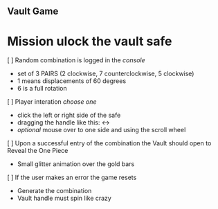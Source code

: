 ## Vault Game
# Mission ulock the vault safe

[ ] Random combination is logged in the *console*
  * set of 3 PAIRS (2 clockwise, 7 counterclockwise, 5 clockwise)
  * 1 means displacements of 60 degrees
  * 6 is a full rotation

[ ] Player interation *choose one*
  * click the left or right side of the safe
  * dragging the handle like this: <->
  * *optional* mouse over to one side and using the scroll wheel

[ ] Upon a successful entry of the combination the Vault should open to Reveal the One Piece
  * Small glitter animation over the gold bars
  
[ ] If the user makes an error the game resets
  * Generate the combination
  * Vault handle must spin like crazy